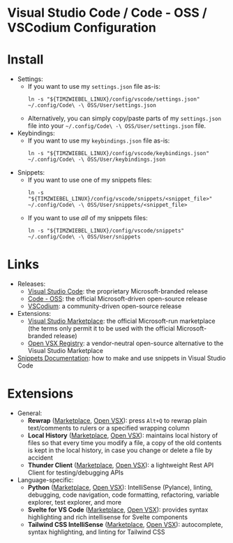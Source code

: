 # Visual Studio Code / Code - OSS / VSCodium Configuration


# Install
- Settings:
  - If you want to use my `settings.json` file as-is:
    ```shell
    ln -s "${TIMZWIEBEL_LINUX}/config/vscode/settings.json" ~/.config/Code\ -\ OSS/User/settings.json
    ```
  - Alternatively, you can simply copy/paste parts of my `settings.json` file
    into your `~/.config/Code\ -\ OSS/User/settings.json` file.
- Keybindings:
  - If you want to use my `keybindings.json` file as-is:
    ```shell
    ln -s "${TIMZWIEBEL_LINUX}/config/vscode/keybindings.json" ~/.config/Code\ -\ OSS/User/keybindings.json
    ```
- Snippets:
  - If you want to use one of my snippets files:
    ```shell
    ln -s "${TIMZWIEBEL_LINUX}/config/vscode/snippets/<snippet_file>" ~/.config/Code\ -\ OSS/User/snippets/<snippet_file>
    ```
  - If you want to use *all* of my snippets files:
    ```shell
    ln -s "${TIMZWIEBEL_LINUX}/config/vscode/snippets" ~/.config/Code\ -\ OSS/User/snippets
    ```


# Links
- Releases:
  - [Visual Studio Code](https://code.visualstudio.com): the proprietary
    Microsoft-branded release
  - [Code - OSS](https://github.com/microsoft/vscode): the official
    Microsoft-driven open-source release
  - [VSCodium](https://vscodium.com): a community-driven open-source release
- Extensions:
  - [Visual Studio Marketplace](https://marketplace.visualstudio.com/vscode):
    the official Microsoft-run marketplace (the terms only permit it to be used
    with the official Microsoft-branded release)
  - [Open VSX Registry](https://open-vsx.org): a vendor-neutral open-source
    alternative to the Visual Studio Marketplace
- [Snippets Documentation](https://code.visualstudio.com/docs/editor/userdefinedsnippets):
  how to make and use snippets in Visual Studio Code


# Extensions
- General:
  - **Rewrap**
    ([Marketplace](https://marketplace.visualstudio.com/items?itemName=stkb.rewrap),
    [Open VSX](https://open-vsx.org/extension/stkb/rewrap)): press `Alt+Q` to
    rewrap plain text/comments to rulers or a specified wrapping column
  - **Local History**
    ([Marketplace](https://marketplace.visualstudio.com/items?itemName=xyz.local-history),
    [Open VSX](https://open-vsx.org/extension/xyz/local-history)): maintains local
    history of files so that every time you modify a file, a copy of the old
    contents is kept in the local history, in case you change or delete a file by
    accident
  - **Thunder Client**
    ([Marketplace](https://marketplace.visualstudio.com/items?itemName=rangav.vscode-thunder-client),
    [Open VSX](https://open-vsx.org/extension/rangav/vscode-thunder-client)): a
    lightweight Rest API Client for testing/debugging APIs
- Language-specific:
  - **Python**
    ([Marketplace](https://marketplace.visualstudio.com/items?itemName=ms-python.python),
    [Open VSX](https://open-vsx.org/extension/ms-python/python)): IntelliSense
    (Pylance), linting, debugging, code navigation, code formatting,
    refactoring, variable explorer, test explorer, and more
  - **Svelte for VS Code**
    ([Marketplace](https://marketplace.visualstudio.com/items?itemName=svelte.svelte-vscode),
    [Open VSX](https://open-vsx.org/extension/svelte/svelte-vscode)): provides
    syntax highlighting and rich intellisense for Svelte components
  - **Tailwind CSS IntelliSense**
    ([Marketplace](https://marketplace.visualstudio.com/items?itemName=bradlc.vscode-tailwindcss),
    [Open VSX](https://open-vsx.org/extension/bradlc/vscode-tailwindcss)):
    autocomplete, syntax highlighting, and linting for Tailwind CSS
